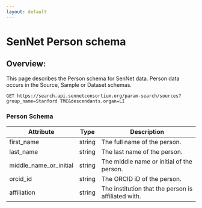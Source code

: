 ```yaml
---
layout: default
---
```


# SenNet Person schema

## Overview:
This page describes the Person schema for SenNet data. Person data occurs in the Source, Sample or Dataset schemas.
```
GET https://search.api.sennetconsortium.org/param-search/sources?group_name=Stanford TMC&descendants.organ=LI
```

### Person Schema

| Attribute                | Type     | Description                                           |
|--------------------------|----------|-------------------------------------------------------|
| first_name               | string   | The full name of the person.                          |
| last_name                | string   | The last name of the person.                          |
| middle_name_or_initial   | string   | The middle name or initial of the person.             |
| orcid_id                 | string   | The ORCID iD of the person.                           |
| affiliation              | string   | The institution that the person is affiliated with.   |
